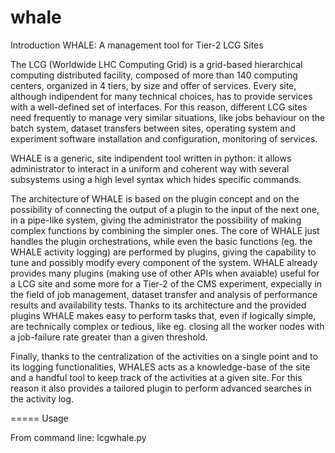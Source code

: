 whale
=====
Introduction
WHALE: A management tool for Tier-2 LCG Sites

The LCG (Worldwide LHC Computing Grid) is a grid-based hierarchical
computing distributed facility, composed of more than 140 computing
centers, organized in 4 tiers, by size and offer of services. Every
site, although indipendent for many technical choices, has to provide
services with a well-defined set of interfaces. For this reason,
different LCG sites need frequently to manage very similar situations,
like jobs behaviour on the batch system, dataset transfers between
sites, operating system and experiment software installation and
configuration, monitoring of services.

WHALE is a generic, site indipendent tool written in python: it allows
administrator to interact in a uniform and coherent way with several
subsystems using a high level syntax which hides specific commands.

The architecture of WHALE is based on the plugin concept and on the
possibility of connecting the output of a plugin to the input of the
next one, in a pipe-like system, giving the administrator the
possibility of making complex functions by combining the simpler
ones. The core of WHALE just handles the plugin orchestrations, while
even the basic functions (eg. the WHALE activity logging) are
performed by plugins, giving the capability to tune and possibly
modify every component of the system. WHALE already provides many
plugins (making use of other APIs when avaiable) useful for a LCG site
and some more for a Tier-2 of the CMS experiment, expecially in the
field of job management, dataset transfer and analysis of performance
results and availability tests. Thanks to its architecture and the
provided plugins WHALE makes easy to perform tasks that, even if
logically simple, are technically complex or tedious, like eg. closing
all the worker nodes with a job-failure rate greater than a given
threshold.

Finally, thanks to the centralization of the activities on a single
point and to its logging functionalities, WHALES acts as a
knowledge-base of the site and a handful tool to keep track of the
activities at a given site. For this reason it also provides a
tailored plugin to perform advanced searches in the activity log.



=====
Usage

From command line: lcgwhale.py